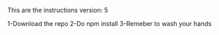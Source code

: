 This are the instructions
version: 5


1-Download the repo
2-Do npm install
3-Remeber to wash your hands